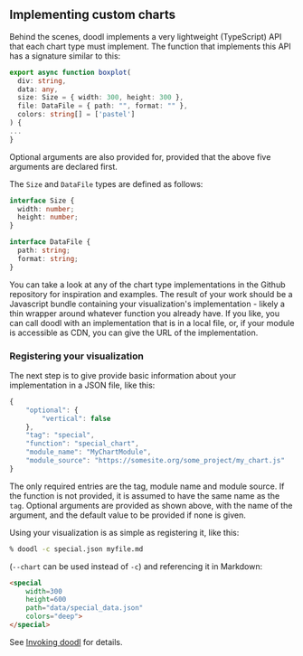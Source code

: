 ## Implementing custom charts

Behind the scenes, doodl implements a very lightweight
(TypeScript) API that each chart type must implement. The function
that implements this API has a signature similar to this:

```ts
export async function boxplot(
  div: string,
  data: any,
  size: Size = { width: 300, height: 300 },
  file: DataFile = { path: "", format: "" },
  colors: string[] = ['pastel']
) {
...
}
```

Optional arguments are also provided for, provided that the
above five arguments are declared first.

The `Size` and `DataFile` types are defined as follows:

```ts
interface Size {
  width: number;
  height: number;
}

interface DataFile {
  path: string;
  format: string;
}
```

You can take a look at any of the chart type implementations
in the Github repository for inspiration and examples. The
result of your work should be a Javascript bundle containing
your visualization's implementation - likely a thin wrapper
around whatever function you already have. If you like, you
can call doodl with an implementation that is in a local
file, or, if your module is accessible as CDN, you can give
the URL of the implementation.

### Registering your visualization

The next step is to give provide basic information about
your implementation in a JSON file, like this:

~~~js
{
    "optional": {
        "vertical": false
    },
    "tag": "special",
    "function": "special_chart",
    "module_name": "MyChartModule",
    "module_source": "https://somesite.org/some_project/my_chart.js"
}
~~~

The only required entries are the tag, module name and module source.
If the function is not provided, it is assumed to have the same name
as the `tag`. Optional arguments are provided as shown above, with the
name of the argument, and the default value to be provided if none is
given.

Using your visualization is as simple as registering it, like this:

~~~bash
% doodl -c special.json myfile.md
~~~

(`--chart` can be used instead of `-c`) and referencing it in Markdown:

~~~html
<special
    width=300
    height=600
    path="data/special_data.json"
    colors="deep">
</special>
~~~

See [Invoking doodl](/invoking) for details.
